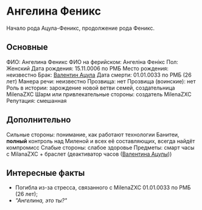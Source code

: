 # Ангелина Феникс

Начало рода Ацула-Феникс, продолжение рода Феникс.

## Основные

ФИО: Ангелина Феникс
ФИО на ферийском: Ангелiна Фенiкс
Пол: Женский
Дата рождения: 15.11.0006 по РМБ
Место рождения: неизвестно
Брак: [Валентин Ацула](./valentin_acula.md)
Дата смерти: 01.01.0033 по РМБ (26 лет)
Манера речи: неизвестно
Прозвища: нет
Прозвища (воинские): нет
Роль в истории: зарождение новой ветви семей, создательница MilenaZXC
Шарм или привлекательные стороны: создатель MilenaZXC
Репутация: смешанная

## Дополнительно

Сильные стороны: понимание, как работают технологии Банитеи, **полный** контроль над Миленой и всех её составляющих, всегда найдёт компромисс
Слабые стороны: слабое здоровье
Предметы: смарт часы с MilanaZXC + браслет (деактиватор часов ([Валентина Ацулы](./valentin_acula.md)))

## Интересные факты

- Погибла из-за стресса, связанного с MilenaZXC 01.01.0033 по РМБ (26 лет);
- _"Ангелина, это ты?"_
